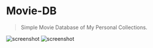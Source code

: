 # Movie-DB
>  Simple Movie Database of My Personal Collections.



![screenshot](https://github.com/banerjeePrayas/Movie/blob/main/uploads/SC1.png?raw=true)
![screenshot](https://github.com/banerjeePrayas/Movie/blob/main/uploads/SC2.png?raw=true)
